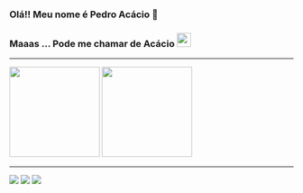 ### Olá!!  Meu nome é Pedro Acácio 👋 
### Maaas ... Pode me chamar de Acácio <img src="https://user-images.githubusercontent.com/49293808/152687066-2efa28cd-1d80-4b48-909c-6bc35c88847c.gif" width="25px">
<hr />

<div>
  <img height="160em"  position="right" src="https://github-readme-stats.vercel.app/api?username=acacio90&show_icons=true&theme=algolia&include_all_commits=true&count_private=true"/>
  <img height="160em" src="https://github-readme-stats.vercel.app/api/top-langs/?username=acacio90&theme=algolia"/>
</div>
<hr />
<div>
  <a href="https://www.instagram.com/pedro_acacio1/" target="_blank"><img src="https://img.shields.io/badge/-Instagram-%23E4405F?style=for-the-badge&logo=instagram&logoColor=white" target="_blank"></a>
  <a href = "mailto:pedrorodriguesnh@gmail.com"><img src="https://img.shields.io/badge/Gmail-D14836?style=for-the-badge&logo=gmail&logoColor=white" target="_blank"></a>
  <a href="https://www.linkedin.com/in/pedro-a-65228b128/" target="_blank"><img src="https://img.shields.io/badge/-LinkedIn-%230077B5?style=for-the-badge&logo=linkedin&logoColor=white" target="_blank"></a>   
</div>
